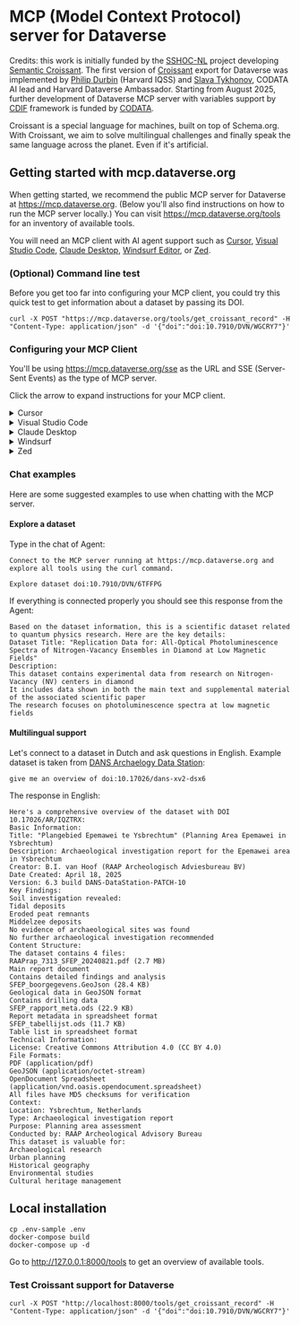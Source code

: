 # MCP (Model Context Protocol) server for Dataverse

Credits: this work is initially funded by the [SSHOC-NL](https://sshoc.nl) project developing [Semantic Croissant](https://docs.google.com/document/d/1fi9Lb6x5Wm0L9CZftqjSGElV_ifcSW_IT-H8ZlpbrtQ/edit?tab=t.0). The first version of [Croissant](https://docs.mlcommons.org/croissant/docs/croissant-spec.html) export for Dataverse was implemented by [Philip Durbin](https://www.linkedin.com/in/pdurbin/) (Harvard IQSS) and [Slava Tykhonov](https://www.linkedin.com/in/vyacheslavtikhonov/), CODATA AI lead and Harvard Dataverse Ambassador. Starting from August 2025, further development of Dataverse MCP server with variables support by [CDIF](https://cross-domain-interoperability-framework.github.io/cdifbook/introduction.html) framework is funded by [CODATA](https://codata.org).

Croissant is a special language for machines, built on top of Schema.org. With Croissant, we aim to solve multilingual challenges and finally speak the same language across the planet.
Even if it's artificial.

## Getting started with mcp.dataverse.org

When getting started, we recommend the public MCP server for Dataverse at <https://mcp.dataverse.org>. (Below you'll also find instructions on how to run the MCP server locally.) You can visit https://mcp.dataverse.org/tools for an inventory of available tools.

You will need an MCP client with AI agent support such as [Cursor](https://www.cursor.com), [Visual Studio Code](https://code.visualstudio.com), [Claude Desktop](https://claude.ai/download), [Windsurf Editor](https://windsurf.com), or [Zed](https://zed.dev).

### (Optional) Command line test

Before you get too far into configuring your MCP client, you could try this quick test to get information about a dataset by passing its DOI.

```
curl -X POST "https://mcp.dataverse.org/tools/get_croissant_record" -H "Content-Type: application/json" -d '{"doi":"doi:10.7910/DVN/WGCRY7"}'
```

### Configuring your MCP Client

You'll be using https://mcp.dataverse.org/sse as the URL and SSE (Server-Sent Events) as the type of MCP server.

Click the arrow to expand instructions for your MCP client.

<details><summary>Cursor</summary>

Create a configuration file for Cursor at [~/.cursor/mcp.json](https://docs.cursor.com/context/model-context-protocol):

```
{
  "mcpServers": {
    "Croissant": {
      "url": "https://mcp.dataverse.org/sse",
      "headers": {
        "Content-Type": "application/json"
      }
    }
  }
}
```

Ensure that "auto" is selected as the agent.
</details>

<details><summary>Visual Studio Code</summary>

To register the MCP server in Visual Studio Code ([official docs](https://code.visualstudio.com/docs/copilot/chat/mcp-servers)), open settings and search for "mcp". Click the link "edit in settings.json" under "Model Context Protocol server configurations" and paste the "mcp-dataverse" object below, which is shown in a simplified version of that configuration file.

```
{
...
  "mcp": {
    "servers": {
      "mcp-dataverse": {
        "type": "sse",
        "url": "https://mcp.dataverse.org/sse"
      }
    }
  }
...
}
```

Next, click "view", then "open chat". Choose "Agent" in the dropdown that offers "Ask", "Edit", and "Agent".

Your new MCP server should be configured for use but you can check if it are enabled by clicking the "select tools" icon (just below the chat input area) and scrolling down (here you can also try the "add more tools" button).
</details>

<details><summary>Claude Desktop</summary>

To register the MCP server in Claude Desktop ([official docs](https://modelcontextprotocol.io/quickstart/user)), open your settings, click "Developer", and then click "edit config". Paste the following into the config file (`claude_desktop_config.json`):

```
{
  "mcpServers": {
    "mcp-dataverse": {
      "command": "npx",
      "args": ["mcp-remote", "https://mcp.dataverse.org/sse"]
    }
  }
}
```

Restart Claude Desktop. If you click "search and tools" (just below the prompt) you should see "mcp-dataverse".
</details>

<details><summary>Windsurf</summary>

As explained in the [Windsurf docs](https://docs.windsurf.com/windsurf/cascade/mcp), configure
`~/.codeium/windsurf/mcp_config.json` with the following.

```
{
  "mcpServers": {
    "mcp-dataverse": {
      "serverUrl": "https://mcp.dataverse.org/sse"
    }
  }
}
```
</details>

<details><summary>Zed</summary>

As explained in the [Zed docs](https://zed.dev/docs/ai/mcp), add the following to `settings.json` (the `...` indicates there are probably additional lines in your file):

```
{
  "context_servers": {
    "mcp-dataverse": {
      "command": {
        "path": "npx",
        "args": ["-y", "mcp-remote", "https://mcp.dataverse.org/sse"],
        "env": null
      },
      "settings": {}
    }
  }
...
}

```

</details>

### Chat examples

Here are some suggested examples to use when chatting with the MCP server.

#### Explore a dataset

Type in the chat of Agent:
```
Connect to the MCP server running at https://mcp.dataverse.org and explore all tools using the curl command.

Explore dataset doi:10.7910/DVN/6TFFPG
```
If everything is connected properly you should see this response from the Agent:
```
Based on the dataset information, this is a scientific dataset related to quantum physics research. Here are the key details:
Dataset Title: "Replication Data for: All-Optical Photoluminescence Spectra of Nitrogen-Vacancy Ensembles in Diamond at Low Magnetic Fields"
Description:
This dataset contains experimental data from research on Nitrogen-Vacancy (NV) centers in diamond
It includes data shown in both the main text and supplemental material of the associated scientific paper
The research focuses on photoluminescence spectra at low magnetic fields
```

#### Multilingual support

Let's connect to a dataset in Dutch and ask questions in English. Example dataset is taken from [DANS Archaelogy Data Station](https://archaeology.datastations.nl/dataset.xhtml?persistentId=doi:10.17026/AR/IQZTRX):
```
give me an overview of doi:10.17026/dans-xv2-dsx6
```
The response in English:
```
Here's a comprehensive overview of the dataset with DOI 10.17026/AR/IQZTRX:
Basic Information:
Title: "Plangebied Epemawei te Ysbrechtum" (Planning Area Epemawei in Ysbrechtum)
Description: Archaeological investigation report for the Epemawei area in Ysbrechtum
Creator: B.I. van Hoof (RAAP Archeologisch Adviesbureau BV)
Date Created: April 18, 2025
Version: 6.3 build DANS-DataStation-PATCH-10
Key Findings:
Soil investigation revealed:
Tidal deposits
Eroded peat remnants
Middelzee deposits
No evidence of archaeological sites was found
No further archaeological investigation recommended
Content Structure:
The dataset contains 4 files:
RAAPrap_7313_SFEP_20240821.pdf (2.7 MB)
Main report document
Contains detailed findings and analysis
SFEP_boorgegevens.GeoJson (28.4 KB)
Geological data in GeoJSON format
Contains drilling data
SFEP_rapport_meta.ods (22.9 KB)
Report metadata in spreadsheet format
SFEP_tabellijst.ods (11.7 KB)
Table list in spreadsheet format
Technical Information:
License: Creative Commons Attribution 4.0 (CC BY 4.0)
File Formats:
PDF (application/pdf)
GeoJSON (application/octet-stream)
OpenDocument Spreadsheet (application/vnd.oasis.opendocument.spreadsheet)
All files have MD5 checksums for verification
Context:
Location: Ysbrechtum, Netherlands
Type: Archaeological investigation report
Purpose: Planning area assessment
Conducted by: RAAP Archeological Advisory Bureau
This dataset is valuable for:
Archaeological research
Urban planning
Historical geography
Environmental studies
Cultural heritage management
```

## Local installation

```
cp .env-sample .env
docker-compose build
docker-compose up -d
```

Go to http://127.0.0.1:8000/tools to get an overview of available tools.

### Test Croissant support for Dataverse
```
curl -X POST "http://localhost:8000/tools/get_croissant_record" -H "Content-Type: application/json" -d '{"doi":"doi:10.7910/DVN/WGCRY7"}'
```
